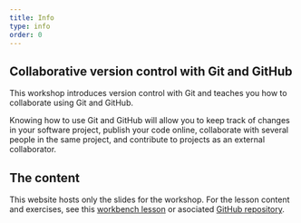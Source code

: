 ```yaml
---
title: Info
type: info
order: 0
---
```



## Collaborative version control with Git and GitHub
This workshop introduces version control with Git and teaches you how to collaborate using Git and GitHub.

Knowing how to use Git and GitHub will allow you to keep track of changes in your software project, publish your code online, collaborate with several people in the same project, and contribute to projects as an external collaborator.

## The content
This website hosts only the slides for the workshop. For the lesson content and exercises, see this [workbench lesson](https://esciencecenter-digital-skills.github.io/git-lesson/) or asociated [GitHub repository](https://github.com/esciencecenter-digital-skills/git-lesson).
